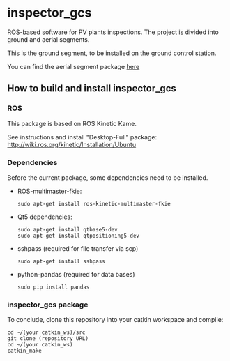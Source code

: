 # inspector_gcs

ROS-based software for PV plants inspections. The project is divided into ground and aerial segments.

This is the ground segment, to be installed on the ground control station.

You can find the aerial segment package [here](http://olaf.grupotsk.com:8080/inspector/us/inspector_software_uav)


## 

## How to build and install inspector_gcs 

### ROS 

This package is based on ROS Kinetic Kame.

See instructions and install "Desktop-Full" package: 
http://wiki.ros.org/kinetic/Installation/Ubuntu


### Dependencies

Before the current package, some dependencies need to be installed.
 
 * ROS-multimaster-fkie:
    ```
    sudo apt-get install ros-kinetic-multimaster-fkie 
    ```

 * Qt5 dependencies: 
    ```
	sudo apt-get install qtbase5-dev
	sudo apt-get install qtpositioning5-dev
    ```

 * sshpass (required for file transfer via scp)
    ```
    sudo apt-get install sshpass
    ```

 * python-pandas (required for data bases)
   ```
   sudo pip install pandas
   ```

### inspector_gcs package
To conclude, clone this repository into your catkin workspace and compile:
```
cd ~/(your catkin_ws)/src
git clone (repository URL)
cd ~/(your catkin_ws)
catkin_make
```